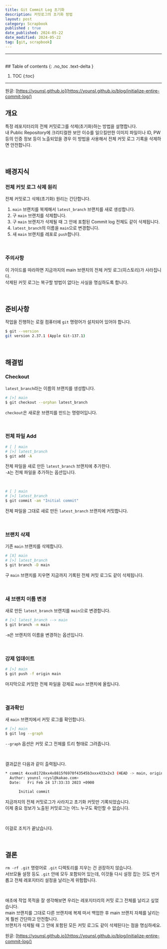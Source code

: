 ```yaml
---
title: Git Commit Log 초기화
description: 커밋로그의 초기화 방법
layout: post
category: Scrapbook
published : true
date_published: 2024-05-22
date_modified: 2024-05-22
tag: [git, scrapbook]
---
```

---
<br>
## Table of contents
{: .no_toc .text-delta }

1. TOC
{:toc}
---

원글: [https://younsl.github.io](https://younsl.github.io/blog/initialize-entire-commit-log/)

## 개요

특정 레포지터리의 전체 커밋로그를 삭제(초기화)하는 방법을 설명합니다.  
내 Public Repository에 크리티컬한 보안 이슈를 일으킬만한 이미지 파일이나 ID, PW 등의 인증 정보 등이 노출되었을 경우 이 방법을 사용해서 전체 커밋 로그 기록을 삭제하면 안전합니다.

&nbsp;

## 배경지식

### 전체 커밋 로그 삭제 원리

전체 커밋로그 삭제(초기화) 원리는 간단합니다.

1. `main` 브랜치를 복제해서 `latest_branch` 브랜치를 새로 생성합니다.
2. 구 `main` 브랜치를 삭제합니다.
3. 구 `main` 브랜치가 삭제될 때 그 안에 포함된 Commit log 전체도 같이 삭제됩니다.
4. `latest_branch`의 이름을 `main`으로 변경합니다.
5. 새 `main` 브랜치를 레포로 `push`합니다.

&nbsp;

### 주의사항

이 가이드를 따라하면 지금까지의 main 브랜치의 전체 커밋 로그(히스토리)가 사라집니다.  
삭제된 커밋 로그는 복구할 방법이 없다는 사실을 명심하도록 합니다.

&nbsp;

## 준비사항

작업을 진행하는 로컬 컴퓨터에 `git` 명령어가 설치되어 있어야 합니다.

```bash
$ git --version
git version 2.37.1 (Apple Git-137.1)
```

&nbsp;

## 해결법

### Checkout

`latest_branch`라는 이름의 브랜치를 생성합니다.

```bash
# [>] main
$ git checkout --orphan latest_branch
```

`checkout`은 새로운 브랜치를 만드는 명령어입니다.

&nbsp;

### 전체 파일 Add

```bash
# [ ] main
# [>] latest_branch
$ git add -A
```

전체 파일을 새로 만든 `latest_branch` 브랜치에 추가한다.  
`-A`는 전체 파일을 추가하는 옵션입니다.

&nbsp;

```bash
# [ ] main
# [>] latest_branch
$ git commit -am "Initial commit"
```

전체 파일을 그대로 새로 만든 `latest_branch` 브랜치에 커밋합니다.

&nbsp;

### 브랜치 삭제

기존 `main` 브랜치를 삭제합니다.

```bash
# [X] main
# [>] latest_branch
$ git branch -D main
```

구 `main` 브랜치를 지우면 지금까지 기록된 전체 커밋 로그도 같이 삭제됩니다.

&nbsp;

### 새 브랜치 이름 변경

새로 만든 `latest_branch` 브랜치를 `main`으로 변경합니다.

```bash
# [>] latest_branch --> main
$ git branch -m main
```

`-m`은 브랜치의 이름을 변경하는 옵션입니다.

&nbsp;

### 강제 업데이트

```bash
# [>] main
$ git push -f origin main
```

마지막으로 커밋한 전체 파일을 강제로 `main` 브랜치에 올립니다.

&nbsp;

### 결과확인

새 `main` 브랜치에서 커밋 로그를 확인합니다.

```bash
# [>] main
$ git log --graph
```

`--graph` 옵션은 커밋 로그 전체를 트리 형태로 그려줍니다.

&nbsp;

결과값은 다음과 같이 출력됩니다.

```bash
* commit 4xxx81728xx4x8815f6970f43545b3xxx433x2x3 (HEAD -> main, origin/main, origin/HEAD)
  Author: younsl <cysl@kakao.com>
  Date:   Fri Feb 24 17:33:33 2023 +0900

      Initial commit
```

지금까지의 전체 커밋로그가 사라지고 초기화 커밋만 기록되었습니다.  
이제 중요 정보가 노출된 커밋로그는 어느 누구도 확인할 수 없습니다.

&nbsp;

이걸로 조치가 끝났습니다.

&nbsp;

## 결론

`rm -rf .git` 명령어로 `.git` 디렉토리를 지우는 건 권장하지 않습니다.  
서브모듈 설정 등도 `.git` 안에 모두 포함되어 있는데, 이것들 다시 설정 잡는 것도 번거롭고 전체 레포지터리 설정을 날리는게 위험합니다.  

&nbsp;

애초에 작업 목적을 잘 생각해보면 우리는 레포지터리의 커밋 로그 전체를 날리고 싶었습니다.  
main 브랜치를 그대로 다른 브랜치에 복제 떠서 백업한 후 main 브랜치 자체를 날리는게 훨씬 간단하고 안전합니다.  
브랜치가 삭제될 때 그 안에 포함된 모든 커밋 로그도 같이 삭제된다는 점을 명심하세요.<br>

원글: [https://younsl.github.io](https://younsl.github.io/blog/initialize-entire-commit-log/)